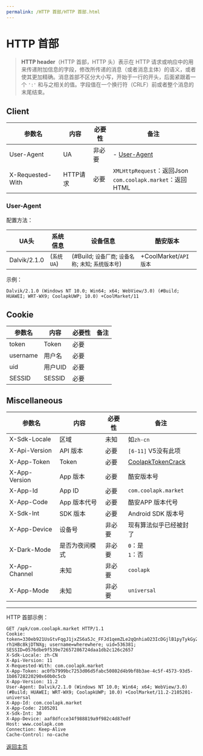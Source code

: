 ```yaml
---
permalink: /HTTP 首部/HTTP 首部.html
---
```

# HTTP 首部

> **HTTP header**（HTTP 首部，HTTP 头）表示在 HTTP 请求或响应中的用来传递附加信息的字段，修改所传递的消息（或者消息主体）的语义，或者使其更加精确。消息首部不区分大小写，开始于一行的开头，后面紧跟着一个 `':'` 和与之相关的值。字段值在一个换行符（CRLF）前或者整个消息的末尾结束。

## Client

| 参数名 | 内容 | 必要性 | 备注 |
| - | - | - | - |
| User-Agent | UA | 非必要 | - [User-Agent](#User-Agent) |
| X-Requested-With | HTTP请求 | 必要 | `XMLHttpRequest`：返回Json<br>`com.coolapk.market`：返回HTML |

### User-Agent

配置方法：

| UA头 | 系统信息 | 设备信息 | 酷安版本 |
| - | - | - | - |
| Dalvik/2.1.0 | (`系统UA`) | (#Build; `设备厂商`; `设备名称`; `未知`; `系统版本号`) | +CoolMarket/`API版本` |

示例：

```
Dalvik/2.1.0 (Windows NT 10.0; Win64; x64; WebView/3.0) (#Build; HUAWEI; WRT-WX9; CoolapkUWP; 10.0) +CoolMarket/11
```

## Cookie

| 参数名 | 内容 | 必要性 | 备注 |
| - | - | - | - |
| token | Token | 必要 |  |
| username | 用户名 | 必要 |  |
| uid | 用户UID | 必要 |  |
| SESSID | SESSID | 必要 |  |


## Miscellaneous

| 参数名 | 内容 | 必要性 | 备注 |
| - | - | - | - |
| X-Sdk-Locale | 区域 | 未知 | 如`zh-cn` |
| X-Api-Version | API 版本 | 必要 | `[6-11]` V5没有此项 |
| X-App-Token | Token | 必要 | [CoolapkTokenCrack](https://github.com/ZCKun/CoolapkTokenCrack "CoolapkTokenCrack") |
| X-App-Version | App 版本 | 必要 | 酷安版本号 |
| X-App-Id | App ID | 必要 | `com.coolapk.market` |
| X-App-Code | App 版本代号 | 必要 | 酷安APP 版本代号 |
| X-Sdk-Int | SDK 版本 | 必要 | Android SDK 版本号 |
| X-App-Device | 设备号 | 非必要 | 现有算法似乎已经被封了 |
| X-Dark-Mode | 是否为夜间模式 | 非必要 | `0`：是</br>`1`：否 |
| X-App-Channel | 未知 | 非必要 | `coolapk` |
| X-App-Mode | 未知 | 非必要 | `universal` |

---

HTTP 首部示例：

```
GET /apk/com.coolapk.market HTTP/1.1
Cookie: token=330eb921UsGtvFqgJ1jxZS6a5Jc_FFJd1qemZLe2qQnhiaO23IcDGjlB1pyTykGyZ_yA7DNpSCnQUcQw49tYgdT4HSfPkgEyR1F0VJyVqIjhBOcMmH722gU_PVoFINpZWCSjuXXLQlwb_t23uFlGi4_NzBS20mnv9Vyju_cQZpIsS5pG_TcqHduC2TY1e16vLf1qnhwraSDEXRZ-rh1HBc8kjDTNXg; username=wherewhere; uid=536381; SESSID=0576dbe9f539e72657286724daa1db2c126c2657
X-Sdk-Locale: zh-CN
X-Api-Version: 11
X-Requested-With: com.coolapk.market
X-App-Token: ac0fb7999bc7253d06d5fabc50802d4b9bf8b3ae-4c5f-4573-93d5-1b86728220290x60b0c5cb
X-App-Version: 11.2
User-Agent: Dalvik/2.1.0 (Windows NT 10.0; Win64; x64; WebView/3.0) (#Build; HUAWEI; WRT-WX9; CoolapkUWP; 10.0) +CoolMarket/11.2-2105201-universal
X-App-Id: com.coolapk.market
X-App-Code: 2105201
X-Sdk-Int: 30
X-App-Device: aaf8dfcce34f988819a9f982c4d87edf
Host: www.coolapk.com
Connection: Keep-Alive
Cache-Control: no-cache
```

[返回主页](../../ "返回主页")